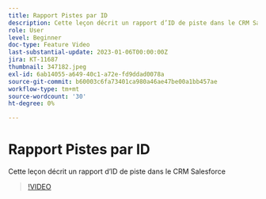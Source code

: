 ```yaml
---
title: Rapport Pistes par ID
description: Cette leçon décrit un rapport d’ID de piste dans le CRM Salesforce
role: User
level: Beginner
doc-type: Feature Video
last-substantial-update: 2023-01-06T00:00:00Z
jira: KT-11687
thumbnail: 347182.jpeg
exl-id: 6ab14055-a649-40c1-a72e-fd9ddad0078a
source-git-commit: b60003c6fa73401ca980a46ae47be00a1bb457ae
workflow-type: tm+mt
source-wordcount: '30'
ht-degree: 0%

---
```


# Rapport Pistes par ID

Cette leçon décrit un rapport d’ID de piste dans le CRM Salesforce

>[!VIDEO](https://video.tv.adobe.com/v/347182/?quality=12&learn=on)
